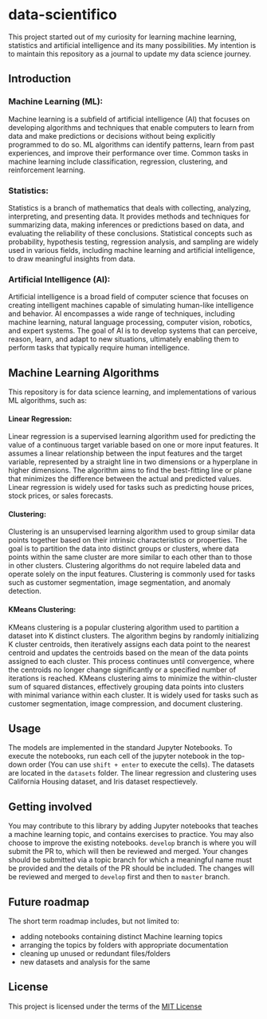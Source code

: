 # data-scientifico

This project started out of my curiosity for learning machine learning, statistics and artificial intelligence and its many possibilities. My intention is to maintain this repository as a journal to update my data science journey.

## Introduction

### Machine Learning (ML):
Machine learning is a subfield of artificial intelligence (AI) that focuses on developing algorithms and techniques that enable computers to learn from data and make predictions or decisions without being explicitly programmed to do so. ML algorithms can identify patterns, learn from past experiences, and improve their performance over time. Common tasks in machine learning include classification, regression, clustering, and reinforcement learning.

### Statistics:
Statistics is a branch of mathematics that deals with collecting, analyzing, interpreting, and presenting data. It provides methods and techniques for summarizing data, making inferences or predictions based on data, and evaluating the reliability of these conclusions. Statistical concepts such as probability, hypothesis testing, regression analysis, and sampling are widely used in various fields, including machine learning and artificial intelligence, to draw meaningful insights from data.

### Artificial Intelligence (AI):
Artificial intelligence is a broad field of computer science that focuses on creating intelligent machines capable of simulating human-like intelligence and behavior. AI encompasses a wide range of techniques, including machine learning, natural language processing, computer vision, robotics, and expert systems. The goal of AI is to develop systems that can perceive, reason, learn, and adapt to new situations, ultimately enabling them to perform tasks that typically require human intelligence.

## Machine Learning Algorithms

This repository is for data science learning, and implementations of various ML algorithms, such as:

#### Linear Regression:
Linear regression is a supervised learning algorithm used for predicting the value of a continuous target variable based on one or more input features. It assumes a linear relationship between the input features and the target variable, represented by a straight line in two dimensions or a hyperplane in higher dimensions. The algorithm aims to find the best-fitting line or plane that minimizes the difference between the actual and predicted values. Linear regression is widely used for tasks such as predicting house prices, stock prices, or sales forecasts.

#### Clustering:
Clustering is an unsupervised learning algorithm used to group similar data points together based on their intrinsic characteristics or properties. The goal is to partition the data into distinct groups or clusters, where data points within the same cluster are more similar to each other than to those in other clusters. Clustering algorithms do not require labeled data and operate solely on the input features. Clustering is commonly used for tasks such as customer segmentation, image segmentation, and anomaly detection.

#### KMeans Clustering:
KMeans clustering is a popular clustering algorithm used to partition a dataset into K distinct clusters. The algorithm begins by randomly initializing K cluster centroids, then iteratively assigns each data point to the nearest centroid and updates the centroids based on the mean of the data points assigned to each cluster. This process continues until convergence, where the centroids no longer change significantly or a specified number of iterations is reached. KMeans clustering aims to minimize the within-cluster sum of squared distances, effectively grouping data points into clusters with minimal variance within each cluster. It is widely used for tasks such as customer segmentation, image compression, and document clustering.

## Usage

The models are implemented in the standard Jupyter Notebooks. To execute the notebooks, run each cell of the jupyter notebook in the top-down order (You can use `shift + enter` to execute the cells). The datasets are located in the `datasets` folder. The linear regression and clustering uses California Housing dataset, and Iris dataset respectievely.

## Getting involved

You may contribute to this library by adding Jupyter notebooks that teaches a machine learning topic, and contains exercises to practice. You may also choose to improve the existing notebooks. `develop` branch is where you will submit the PR to, which will then be reviewed and merged. Your changes should be submitted via a topic branch for which a meaningful name must be provided and the details of the PR should be included. The changes will be reviewed and merged to `develop` first and then to `master` branch.

## Future roadmap

The short term roadmap includes, but not limited to:
* adding notebooks containing distinct Machine learning topics
* arranging the topics by folders with appropriate documentation
* cleaning up unused or redundant files/folders
* new datasets and analysis for the same

## License

This project is licensed under the terms of the [MIT License](https://dougneiner.mit-license.org)
